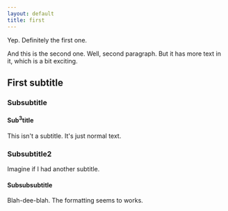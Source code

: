 ```yaml
---
layout: default
title: first
---
```


Yep. Definitely the first one.

And this is the second one. Well, second paragraph. But it has more text in it, which is a bit exciting.

## First subtitle
### Subsubtitle
#### Sub<sup>3</sup>title

This isn't a subtitle. It's just normal text.

### Subsubtitle2

Imagine if I had another subtitle.

#### Subsubsubtitle

Blah-dee-blah. The formatting seems to works.
